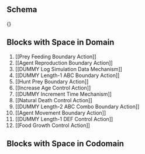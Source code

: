 ## Schema

{}

## Blocks with Space in Domain
1. [[Prey Feeding Boundary Action]]
2. [[Agent Reproduction Boundary Action]]
3. [[DUMMY Log Simulation Data Mechanism]]
4. [[DUMMY Length-1 ABC Boundary Action]]
5. [[Hunt Prey Boundary Action]]
6. [[Increase Age Control Action]]
7. [[DUMMY Increment Time Mechanism]]
8. [[Natural Death Control Action]]
9. [[DUMMY Length-2 ABC Combo Boundary Action]]
10. [[Agent Movement Boundary Action]]
11. [[DUMMY Length-1 DEF Control Action]]
12. [[Food Growth Control Action]]

## Blocks with Space in Codomain

